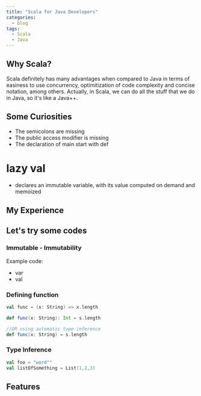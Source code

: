```yaml
---
title: "Scala for Java Developers"
categories:
  - blog
tags:
  - Scala
  - Java
---
```


## Why Scala?
Scala definitely has many advantages when compared to Java in terms of easiness to use concurrency, optimitization of code complexity and concise notation, among others. Actually, in Scala, we can do all the stuff that we do in Java, so it's like a Java++.

## Some Curiosities
* The semicolons are missing
* The public access modifier is missing
* The declaration of main start with def


# lazy val
- declares an immutable variable, with its value computed on demand and memoized



## My Experience

## Let's try some codes

### Immutable - Immutability

Example code:

- var
- val

###  Defining function

```scala
val func = (x: String) => x.length

def func(x: String): Int = s.length

//OR using automatic type inference
def func(x: String) = s.length
```
### Type Inference
```scala
val foo = "word""
val listOfSomething = List(1,2,3)
```

## Features






